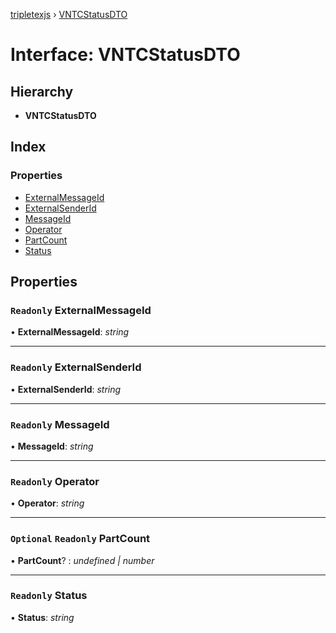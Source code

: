 [tripletexjs](../README.md) › [VNTCStatusDTO](vntcstatusdto.md)

# Interface: VNTCStatusDTO

## Hierarchy

* **VNTCStatusDTO**

## Index

### Properties

* [ExternalMessageId](vntcstatusdto.md#readonly-externalmessageid)
* [ExternalSenderId](vntcstatusdto.md#readonly-externalsenderid)
* [MessageId](vntcstatusdto.md#readonly-messageid)
* [Operator](vntcstatusdto.md#readonly-operator)
* [PartCount](vntcstatusdto.md#optional-readonly-partcount)
* [Status](vntcstatusdto.md#readonly-status)

## Properties

### `Readonly` ExternalMessageId

• **ExternalMessageId**: *string*

___

### `Readonly` ExternalSenderId

• **ExternalSenderId**: *string*

___

### `Readonly` MessageId

• **MessageId**: *string*

___

### `Readonly` Operator

• **Operator**: *string*

___

### `Optional` `Readonly` PartCount

• **PartCount**? : *undefined | number*

___

### `Readonly` Status

• **Status**: *string*
